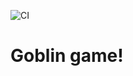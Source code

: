 ![CI](https://github.com/Khvostenko-OV/js_project_1/actions/workflows/web.yml/badge.svg)

# Goblin game!